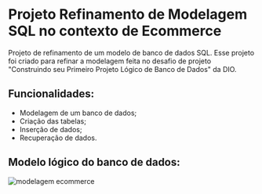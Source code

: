 # Projeto Refinamento de Modelagem SQL no contexto de Ecommerce
Projeto de refinamento de um modelo de banco de dados SQL.
Esse projeto foi criado para refinar a modelagem feita no desafio de projeto "Construindo seu Primeiro Projeto Lógico de Banco de Dados" da DIO.

## Funcionalidades:
* Modelagem de um banco de dados;
* Criação das tabelas;
* Inserção de dados;
* Recuperação de dados.

## Modelo lógico do banco de dados:
![modelagem ecommerce](https://github.com/LuizBrenoDev/modelagem-refinamento-ecommerce/assets/118695802/374368d5-09b7-4797-91d8-c7d3081fd7fd)
